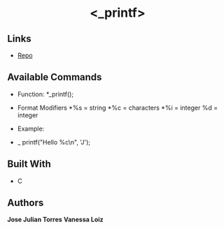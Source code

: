 <h1 align="center"><_printf></h1>

<p align="center"><This is a simple printf function created from scratch></p>

## Links

- [Repo](https://github.com/jtorres122/printf "<_printf> Repo")

## Available Commands

* Function:
	*_printf();

* Format Modifiers
	*%s = string
	*%c = characters
	*%i = integer
	%d = integer

* Example:

- _ printf("Hello %c\n", 'J');

## Built With

- C

## Authors

**Jose Julian Torres**
**Vanessa Loiz**
